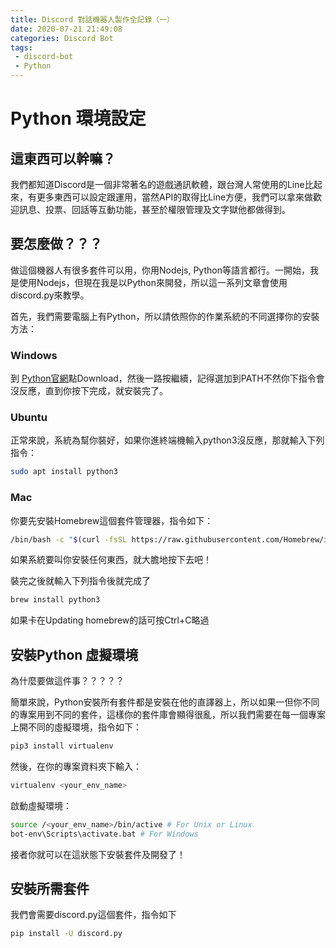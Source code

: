 ```yaml
---
title: Discord 對話機器人製作全記錄（一）
date: 2020-07-21 21:49:08
categories: Discord Bot
tags:
 - discord-bot
 - Python
---
```


# Python 環境設定

## 這東西可以幹嘛？

我們都知道Discord是一個非常著名的遊戲通訊軟體，跟台灣人常使用的Line比起來，有更多東西可以設定跟運用，當然API的取得比Line方便，我們可以拿來做歡迎訊息、投票、回話等互動功能，甚至於權限管理及文字獄他都做得到。

## 要怎麼做？？？

做這個機器人有很多套件可以用，你用Nodejs, Python等語言都行。一開始，我是使用Nodejs，但現在我是以Python來開發，所以這一系列文章會使用discord.py來教學。

首先，我們需要電腦上有Python，所以請依照你的作業系統的不同選擇你的安裝方法：

### Windows

到 [Python官網](https://www.python.org/downloads/)點Download，然後一路按繼續，記得選加到PATH不然你下指令會沒反應，直到你按下完成，就安裝完了。

### Ubuntu

正常來說，系統為幫你裝好，如果你進終端機輸入python3沒反應，那就輸入下列指令：

```bash
sudo apt install python3
```

### Mac

你要先安裝Homebrew這個套件管理器，指令如下：

```bash
/bin/bash -c "$(curl -fsSL https://raw.githubusercontent.com/Homebrew/install/master/install.sh)"
```

如果系統要叫你安裝任何東西，就大膽地按下去吧！

裝完之後就輸入下列指令後就完成了

```bash
brew install python3
```

如果卡在Updating homebrew的話可按Ctrl+C略過

## 安裝Python 虛擬環境

為什麼要做這件事？？？？？

簡單來說，Python安裝所有套件都是安裝在他的直譯器上，所以如果一但你不同的專案用到不同的套件，這樣你的套件庫會顯得很亂，所以我們需要在每一個專案上開不同的虛擬環境，指令如下：

```bash
pip3 install virtualenv
```

然後，在你的專案資料夾下輸入：

```bash
virtualenv <your_env_name>
```

啟動虛擬環境：

```bash
source /<your_env_name>/bin/active # For Unix or Linux
bot-env\Scripts\activate.bat # For Windows
```

接者你就可以在這狀態下安裝套件及開發了！

## 安裝所需套件

我們會需要discord.py這個套件，指令如下

```bash
pip install -U discord.py
```

